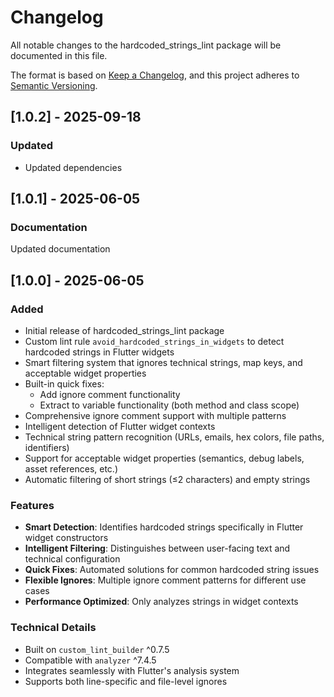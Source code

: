 
# Changelog

All notable changes to the hardcoded_strings_lint package will be documented in this file.

The format is based on [Keep a Changelog](https://keepachangelog.com/en/1.0.0/),
and this project adheres to [Semantic Versioning](https://semver.org/spec/v2.0.0.html).

## [1.0.2] - 2025-09-18
### Updated
- Updated dependencies

## [1.0.1] - 2025-06-05
### Documentation
Updated documentation


## [1.0.0] - 2025-06-05

### Added
- Initial release of hardcoded_strings_lint package
- Custom lint rule `avoid_hardcoded_strings_in_widgets` to detect hardcoded strings in Flutter widgets
- Smart filtering system that ignores technical strings, map keys, and acceptable widget properties
- Built-in quick fixes:
  - Add ignore comment functionality
  - Extract to variable functionality (both method and class scope)
- Comprehensive ignore comment support with multiple patterns
- Intelligent detection of Flutter widget contexts
- Technical string pattern recognition (URLs, emails, hex colors, file paths, identifiers)
- Support for acceptable widget properties (semantics, debug labels, asset references, etc.)
- Automatic filtering of short strings (≤2 characters) and empty strings

### Features
- **Smart Detection**: Identifies hardcoded strings specifically in Flutter widget constructors
- **Intelligent Filtering**: Distinguishes between user-facing text and technical configuration
- **Quick Fixes**: Automated solutions for common hardcoded string issues
- **Flexible Ignores**: Multiple ignore comment patterns for different use cases
- **Performance Optimized**: Only analyzes strings in widget contexts

### Technical Details
- Built on `custom_lint_builder` ^0.7.5
- Compatible with `analyzer` ^7.4.5
- Integrates seamlessly with Flutter's analysis system
- Supports both line-specific and file-level ignores
